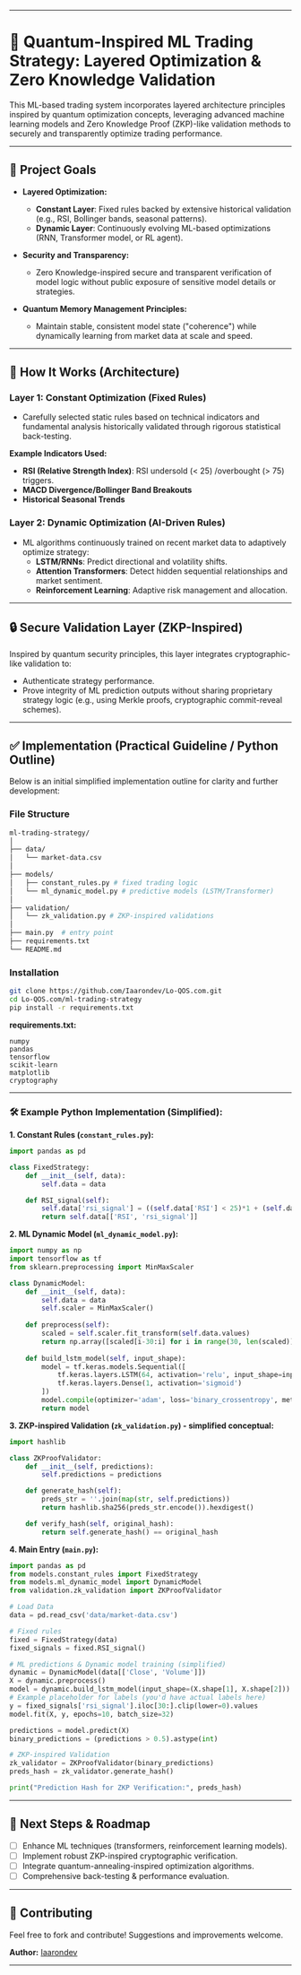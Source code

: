 

---  

# 🚀 Quantum-Inspired ML Trading Strategy: Layered Optimization & Zero Knowledge Validation  

This ML-based trading system incorporates layered architecture principles inspired by quantum optimization concepts, leveraging advanced machine learning models and Zero Knowledge Proof (ZKP)-like validation methods to securely and transparently optimize trading performance.  

---

## 📌 Project Goals  

- **Layered Optimization:**  
  - **Constant Layer**: Fixed rules backed by extensive historical validation (e.g., RSI, Bollinger bands, seasonal patterns).
  - **Dynamic Layer**: Continuously evolving ML-based optimizations (RNN, Transformer model, or RL agent).

- **Security and Transparency:**  
  - Zero Knowledge-inspired secure and transparent verification of model logic without public exposure of sensitive model details or strategies.

- **Quantum Memory Management Principles:**  
  - Maintain stable, consistent model state ("coherence") while dynamically learning from market data at scale and speed.

---

## 🧠 How It Works (Architecture)  

### Layer 1: Constant Optimization (Fixed Rules)  

- Carefully selected static rules based on technical indicators and fundamental analysis historically validated through rigorous statistical back-testing.  

**Example Indicators Used:**  
- **RSI (Relative Strength Index)**: RSI undersold (< 25) /overbought (> 75) triggers.  
- **MACD Divergence/Bollinger Band Breakouts**  
- **Historical Seasonal Trends**  

### Layer 2: Dynamic Optimization (AI-Driven Rules)  

- ML algorithms continuously trained on recent market data to adaptively optimize strategy:  
  - **LSTM/RNNs**: Predict directional and volatility shifts.  
  - **Attention Transformers**: Detect hidden sequential relationships and market sentiment.
  - **Reinforcement Learning**: Adaptive risk management and allocation.

---

## 🔒 Secure Validation Layer (ZKP-Inspired)  

Inspired by quantum security principles, this layer integrates cryptographic-like validation to:  

- Authenticate strategy performance.  
- Prove integrity of ML prediction outputs without sharing proprietary strategy logic (e.g., using Merkle proofs, cryptographic commit-reveal schemes).   
  
---

## ✅ Implementation (Practical Guideline / Python Outline)  

Below is an initial simplified implementation outline for clarity and further development:

### File Structure  

```bash  
ml-trading-strategy/  
│  
├── data/  
│   └── market-data.csv  
│  
├── models/  
│   ├── constant_rules.py # fixed trading logic  
│   └── ml_dynamic_model.py # predictive models (LSTM/Transformer)  
│  
├── validation/  
│   └── zk_validation.py # ZKP-inspired validations  
│  
├── main.py  # entry point  
├── requirements.txt  
└── README.md  
```  

### Installation  

```bash  
git clone https://github.com/Iaarondev/Lo-QOS.com.git  
cd Lo-QOS.com/ml-trading-strategy  
pip install -r requirements.txt  
```  

**requirements.txt:**  
```
numpy  
pandas  
tensorflow  
scikit-learn  
matplotlib  
cryptography  
```

---

### 🛠️ Example Python Implementation (Simplified):  

**1. Constant Rules (`constant_rules.py`):**  

```python  
import pandas as pd  

class FixedStrategy:  
    def __init__(self, data):  
        self.data = data  

    def RSI_signal(self):  
        self.data['rsi_signal'] = ((self.data['RSI'] < 25)*1 + (self.data['RSI'] > 75)*-1)  
        return self.data[['RSI', 'rsi_signal']]  
```  

**2. ML Dynamic Model (`ml_dynamic_model.py`):**  

```python  
import numpy as np  
import tensorflow as tf  
from sklearn.preprocessing import MinMaxScaler  

class DynamicModel:  
    def __init__(self, data):  
        self.data = data  
        self.scaler = MinMaxScaler()  
      
    def preprocess(self):  
        scaled = self.scaler.fit_transform(self.data.values)  
        return np.array([scaled[i-30:i] for i in range(30, len(scaled))])  
  
    def build_lstm_model(self, input_shape):  
        model = tf.keras.models.Sequential([  
            tf.keras.layers.LSTM(64, activation='relu', input_shape=input_shape),  
            tf.keras.layers.Dense(1, activation='sigmoid')  
        ])  
        model.compile(optimizer='adam', loss='binary_crossentropy', metrics=['accuracy'])  
        return model  
```  

**3. ZKP-inspired Validation (`zk_validation.py`) - simplified conceptual:**  

```python  
import hashlib  

class ZKProofValidator:  
    def __init__(self, predictions):  
        self.predictions = predictions  

    def generate_hash(self):  
        preds_str = ''.join(map(str, self.predictions))  
        return hashlib.sha256(preds_str.encode()).hexdigest()  

    def verify_hash(self, original_hash):  
        return self.generate_hash() == original_hash  
```

**4. Main Entry (`main.py`):**  

```python  
import pandas as pd  
from models.constant_rules import FixedStrategy  
from models.ml_dynamic_model import DynamicModel  
from validation.zk_validation import ZKProofValidator  

# Load Data  
data = pd.read_csv('data/market-data.csv')  

# Fixed rules  
fixed = FixedStrategy(data)  
fixed_signals = fixed.RSI_signal()  

# ML predictions & Dynamic model training (simplified)  
dynamic = DynamicModel(data[['Close', 'Volume']])  
X = dynamic.preprocess()  
model = dynamic.build_lstm_model(input_shape=(X.shape[1], X.shape[2]))  
# Example placeholder for labels (you'd have actual labels here)  
y = fixed_signals['rsi_signal'].iloc[30:].clip(lower=0).values  
model.fit(X, y, epochs=10, batch_size=32)  

predictions = model.predict(X)  
binary_predictions = (predictions > 0.5).astype(int)  

# ZKP-inspired Validation  
zk_validator = ZKProofValidator(binary_predictions)  
preds_hash = zk_validator.generate_hash()  

print("Prediction Hash for ZKP Verification:", preds_hash)  
```

---

## 📅 Next Steps & Roadmap  

- [ ] Enhance ML techniques (transformers, reinforcement learning models).  
- [ ] Implement robust ZKP-inspired cryptographic verification.  
- [ ] Integrate quantum-annealing-inspired optimization algorithms.  
- [ ] Comprehensive back-testing & performance evaluation.  

---

## 🌟 Contributing  

Feel free to fork and contribute! Suggestions and improvements welcome.

**Author:** [Iaarondev](https://github.com/Iaarondev)  

---

